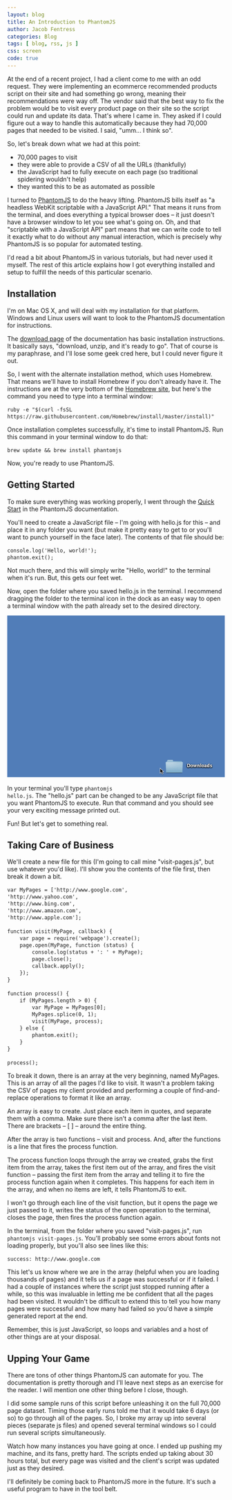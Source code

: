 ```yaml
---
layout: blog
title: An Introduction to PhantomJS
author: Jacob Fentress
categories: Blog
tags: [ blog, rss, js ]
css: screen
code: true
---
```


At the end of a recent project, I had a client come to me with an odd request. They were implementing an ecommerce recommended products script on their site and had something go wrong, meaning their recommendations were way off. The vendor said that the best way to fix the problem would be to visit every product page on their site so the script could run and update its data. That's where I came in. They asked if I could figure out a way to handle this automatically because they had 70,000 pages that needed to be visited. I said, "umm... I think so".

So, let's break down what we had at this point:

- 70,000 pages to visit
- they were able to provide a CSV of all the URLs (thankfully)
- the JavaScript had to fully execute on each page (so traditional spidering wouldn't help)
- they wanted this to be as automated as possible

I turned to [PhantomJS](http://phantomjs.org/) to do the heavy lifting. PhantomJS bills itself as "a headless WebKit scriptable with a JavaScript API." That means it runs from the terminal, and does everything a typical browser does – it just doesn't have a browser window to let you see what's going on. Oh, and that "scriptable with a JavaScript API" part means that we can write code to tell it exactly what to do without any manual interaction, which is precisely why PhantomJS is so popular for automated testing.

I'd read a bit about PhantomJS in various tutorials, but had never used it myself. The rest of this article explains how I got everything installed and setup to fulfill the needs of this particular scenario.

## Installation

I'm on Mac OS X, and will deal with my installation for that platform. Windows and Linux users will want to look to the PhantomJS documentation for instructions.

The [download page](http://phantomjs.org/download.html) of the documentation has basic installation instructions. It basically says, "download, unzip, and it's ready to go". That of course is my paraphrase, and I'll lose some geek cred here, but I could never figure it out.

So, I went with the alternate installation method, which uses Homebrew. That means we'll have to install Homebrew if you don't already have it. The instructions are at the very bottom of the [Homebrew site](http://brew.sh/), but here's the command you need to type into a terminal window:

<pre><code class="language-markup">ruby -e "$(curl -fsSL https://raw.githubusercontent.com/Homebrew/install/master/install)"</code></pre>

Once installation completes successfully, it's time to install PhantomJS. Run this command in your terminal window to do that:

<pre><code class="language-markup">brew update && brew install phantomjs</code></pre>

Now, you're ready to use PhantomJS.

## Getting Started

To make sure everything was working properly, I went through the [Quick Start](http://phantomjs.org/quick-start.html) in the PhantomJS documentation.

You'll need to create a JavaScript file – I'm going with hello.js for this – and place it in any folder you want (but make it pretty easy to get to or you'll want to punch yourself in the face later). The contents of that file should be:

<pre><code class="language-javascript">console.log('Hello, world!');
phantom.exit();</code></pre>

Not much there, and this will simply write "Hello, world!" to the terminal when it's run. But, this gets our feet wet.

Now, open the folder where you saved hello.js in the terminal. I recommend dragging the folder to the terminal icon in the dock as an easy way to open a terminal window with the path already set to the desired directory.

<img src="/img/posts/introducting-phantomjs/open.gif" alt="opening a folder in terminal">

In your terminal you'll type <code class="language-markup">phantomjs hello.js</code>. The "hello.js" part can be changed to be any JavaScript file that you want PhantomJS to execute. Run that command and you should see your very exciting message printed out.

Fun! But let's get to something real.

## Taking Care of Business

We'll create a new file for this (I'm going to call mine "visit-pages.js", but use whatever you'd like). I'll show you the contents of the file first, then break it down a bit.

<pre><code class="language-javascript">var MyPages = ['http://www.google.com',
'http://www.yahoo.com',
'http://www.bing.com',
'http://www.amazon.com',
'http://www.apple.com'];

function visit(MyPage, callback) {
    var page = require('webpage').create();
    page.open(MyPage, function (status) {
        console.log(status + ': ' + MyPage);
        page.close();
        callback.apply();
    });
}

function process() {
    if (MyPages.length > 0) {
        var MyPage = MyPages[0];
        MyPages.splice(0, 1);
        visit(MyPage, process);
    } else {
        phantom.exit();
    }
}

process();</code></pre>

To break it down, there is an array at the very beginning, named MyPages. This is an array of all the pages I'd like to visit. It wasn't a problem taking the CSV of pages my client provided and performing a couple of find-and-replace operations to format it like an array.

<aside class="note">
<p>An array is easy to create. Just place each item in quotes, and separate them with a comma. Make sure there isn't a comma after the last item. There are brackets – [ ] – around the entire thing.</p>
</aside>

After the array is two functions – visit and process. And, after the functions is a line that fires the process function.

The process function loops through the array we created, grabs the first item from the array, takes the first item out of the array, and fires the visit function – passing the first item from the array and telling it to fire the process function again when it completes. This happens for each item in the array, and when no items are left, it tells PhantomJS to exit.

I won't go through each line of the visit function, but it opens the page we just passed to it, writes the status of the open operation to the terminal, closes the page, then fires the process function again.

In the terminal, from the folder where you saved "visit-pages.js", run <code class="language-markup">phantomjs visit-pages.js</code>. You'll probably see some errors about fonts not loading properly, but you'll also see lines like this:

<pre><code class="language-markup">success: http://www.google.com</code></pre>

This let's us know where we are in the array (helpful when you are loading thousands of pages) and it tells us if a page was successful or if it failed. I had a couple of instances where the script just stopped running after a while, so this was invaluable in letting me be confident that all the pages had been visited. It wouldn't be difficult to extend this to tell you how many pages were successful and how many had failed so you'd have a simple generated report at the end.

Remember, this is just JavaScript, so loops and variables and a host of other things are at your disposal.

## Upping Your Game

There are tons of other things PhantomJS can automate for you. The documentation is pretty thorough and I'll leave next steps as an exercise for the reader. I will mention one other thing before I close, though.

I did some sample runs of this script before unleashing it on the full 70,000 page dataset. Timing those early runs told me that it would take 6 days (or so) to go through all of the pages. So, I broke my array up into several pieces (separate js files) and opened several terminal windows so I could run several scripts simultaneously.

Watch how many instances you have going at once. I ended up pushing my machine, and its fans, pretty hard. The scripts ended up taking about 30 hours total, but every page was visited and the client's script was updated just as they desired.

I'll definitely be coming back to PhantomJS more in the future. It's such a useful program to have in the tool belt.
